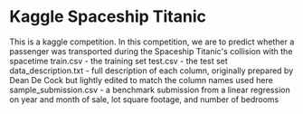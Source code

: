 # Kaggle Spaceship Titanic
This is a kaggle competition.
In this competition, we are to predict whether a passenger was transported during the Spaceship Titanic's collision with the spacetime 
train.csv - the training set
test.csv - the test set
data_description.txt - full description of each column, originally prepared by Dean De Cock but lightly edited to match the column names used here
sample_submission.csv - a benchmark submission from a linear regression on year and month of sale, lot square footage, and number of bedrooms
